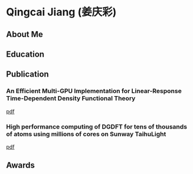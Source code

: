 # Qingcai Jiang (姜庆彩)

## About Me

## Education

## Publication
### An Efficient Multi-GPU Implementation for Linear-Response Time-Dependent Density Functional Theory
[pdf](./pdf/lrtddft_gpu_hpcc2020.pdf)

### High performance computing of DGDFT for tens of thousands of atoms using millions of cores on Sunway TaihuLight
[pdf](./pdf/dgdft_sunway_scibull2020.pdf)

## Awards


